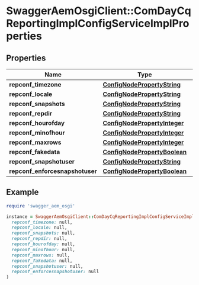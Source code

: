 # SwaggerAemOsgiClient::ComDayCqReportingImplConfigServiceImplProperties

## Properties

| Name | Type | Description | Notes |
| ---- | ---- | ----------- | ----- |
| **repconf_timezone** | [**ConfigNodePropertyString**](ConfigNodePropertyString.md) |  | [optional] |
| **repconf_locale** | [**ConfigNodePropertyString**](ConfigNodePropertyString.md) |  | [optional] |
| **repconf_snapshots** | [**ConfigNodePropertyString**](ConfigNodePropertyString.md) |  | [optional] |
| **repconf_repdir** | [**ConfigNodePropertyString**](ConfigNodePropertyString.md) |  | [optional] |
| **repconf_hourofday** | [**ConfigNodePropertyInteger**](ConfigNodePropertyInteger.md) |  | [optional] |
| **repconf_minofhour** | [**ConfigNodePropertyInteger**](ConfigNodePropertyInteger.md) |  | [optional] |
| **repconf_maxrows** | [**ConfigNodePropertyInteger**](ConfigNodePropertyInteger.md) |  | [optional] |
| **repconf_fakedata** | [**ConfigNodePropertyBoolean**](ConfigNodePropertyBoolean.md) |  | [optional] |
| **repconf_snapshotuser** | [**ConfigNodePropertyString**](ConfigNodePropertyString.md) |  | [optional] |
| **repconf_enforcesnapshotuser** | [**ConfigNodePropertyBoolean**](ConfigNodePropertyBoolean.md) |  | [optional] |

## Example

```ruby
require 'swagger_aem_osgi'

instance = SwaggerAemOsgiClient::ComDayCqReportingImplConfigServiceImplProperties.new(
  repconf_timezone: null,
  repconf_locale: null,
  repconf_snapshots: null,
  repconf_repdir: null,
  repconf_hourofday: null,
  repconf_minofhour: null,
  repconf_maxrows: null,
  repconf_fakedata: null,
  repconf_snapshotuser: null,
  repconf_enforcesnapshotuser: null
)
```

